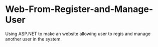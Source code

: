 # Web-From-Register-and-Manage-User
Using ASP.NET to make an website allowing user to regis and manage another user in the system.
